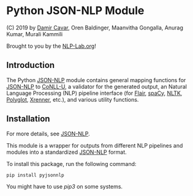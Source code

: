 # Python JSON-NLP Module

(C) 2019 by [Damir Cavar], Oren Baldinger, Maanvitha Gongalla, Anurag Kumar, Murali Kammili

Brought to you by the [NLP-Lab.org]!


## Introduction


The Python [JSON-NLP] module contains general mapping functions for [JSON-NLP] to [CoNLL-U], a validator for the generated output, an Natural Language Processing (NLP) pipeline interface (for [Flair], [spaCy], [NLTK], [Polyglot], [Xrenner], etc.), and various utility functions.



## Installation

For more details, see [JSON-NLP].

This module is a wrapper for outputs from different NLP pipelines and modules into a standardized [JSON-NLP] format.

To install this package, run the following command:

    pip install pyjsonnlp

You might have to use *pip3* on some systems.






[Damir Cavar]: http://damir.cavar.me/ "Damir Cavar"
[NLP-Lab.org]: http://nlp-lab.org/ "NLP-Lab.org"
[JSON-NLP]: https://github.com/dcavar/JSON-NLP "JSON-NLP"
[Flair]: https://github.com/zalandoresearch/flair "Flair"
[spaCy]: https://spacy.io/ "spaCy"
[NLTK]: http://nltk.org/ "Natural Language Processing Toolkit"
[Polyglot]: https://github.com/aboSamoor/polyglot "Polyglot" 
[Xrenner]: https://github.com/amir-zeldes/xrenner "Xrenner"
[CoNLL-U]: https://universaldependencies.org/format.html "CoNNL-U"
